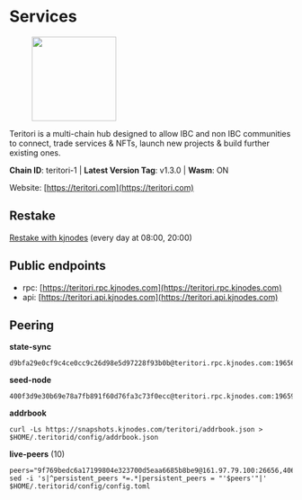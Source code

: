 # Services

<figure><img src="https://raw.githubusercontent.com/kj89/testnet_manuals/main/pingpub/logos/teritori.png" width="150" alt=""><figcaption></figcaption></figure>

Teritori is a multi-chain hub designed to allow IBC and non IBC communities  to connect, trade services & NFTs, launch new projects & build further existing ones.

**Chain ID**: teritori-1 | **Latest Version Tag**: v1.3.0 | **Wasm**: ON

Website: [https://teritori.com](https://teritori.com)

## Restake

[Restake with kjnodes](https://restake.app/teritori/torivaloper184ln03hkpt75uhrrr26f66kvcqvf4yn4nc2xjm) (every day at 08:00, 20:00)
## Public endpoints

* rpc: [https://teritori.rpc.kjnodes.com](https://teritori.rpc.kjnodes.com)
* api: [https://teritori.api.kjnodes.com](https://teritori.api.kjnodes.com)

## Peering

**state-sync**

```
d9bfa29e0cf9c4ce0cc9c26d98e5d97228f93b0b@teritori.rpc.kjnodes.com:19656
```

**seed-node**

```
400f3d9e30b69e78a7fb891f60d76fa3c73f0ecc@teritori.rpc.kjnodes.com:19659
```

**addrbook**
```
curl -Ls https://snapshots.kjnodes.com/teritori/addrbook.json > $HOME/.teritorid/config/addrbook.json
```

**live-peers** (10)
```
peers="9f769bedc6a17199804e323700d5eaa6685b8be9@161.97.79.100:26656,406fc7fe86ba396cb7fc8616c546f21a1d3c51cd@89.58.57.158:26656,358f13bd95d91517053a58f4d30205842672837f@104.37.187.214:60656,fefd8ffb33a5d6ae194f082a39c4bb713da3a06b@167.86.86.197:36656,51345b444fb291c03cf18084bdfc51123de7b5ac@51.178.74.75:36656,7fb5a1a53f481f037487920ed08b0495158e2041@148.251.53.202:26796,82ebb17ddac20928fb8107201dad9f5aea7f9132@198.244.200.3:26656,88a407d4749e1ccbb630f98ca44f304744d97864@38.242.141.168:26656,48980875839186e08e12ebf0d9a2803b45206833@65.109.92.241:38026,d9bfa29e0cf9c4ce0cc9c26d98e5d97228f93b0b@65.109.88.38:19656"
sed -i 's|^persistent_peers *=.*|persistent_peers = "'$peers'"|' $HOME/.teritorid/config/config.toml
```
